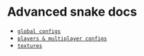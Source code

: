 # Advanced snake docs

- [`global configs`](./config.md)
- [`players & multiplayer configs`](./players.md)
- [`textures`](./textures.md)
